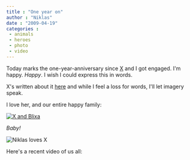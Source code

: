 ```yaml
---
title : "One year on"
author : "Niklas"
date : "2009-04-19"
categories : 
 - animals
 - heroes
 - photo
 - video
---
```


Today marks the one-year-anniversary since [X](http://cyndamoore.wordpress.com) and I got engaged. I'm happy. _Happy_. I wish I could express this in words.

X's written about it [here](http://cyndamoore.wordpress.com/2009/04/19/one-year-on-many-more-to-come) and while I feel a loss for words, I'll let imagery speak.

I love her, and our entire happy family:

[![X and Blixa](http://farm4.static.flickr.com/3390/3440874978_527ac53ab5.jpg)](http://www.flickr.com/photos/pivic/3440874978)

_Baby!_

![Niklas loves X](https://niklasblog.com/wp-content/2009-04-19-niklas.jpg)

Here's a recent video of us all:
